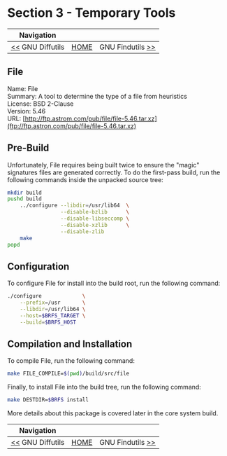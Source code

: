 # Section 3 - Temporary Tools

| Navigation |||
| --- | --- | ---: |
| [<<](./GNUDiffutils.md) GNU Diffutils | [HOME](../README.md) | GNU Findutils [>>](./GNUFindutils.md) |

## File

Name: File<br />
Summary: A tool to determine the type of a file from heuristics<br />
License: BSD 2-Clause<br />
Version: 5.46<br />
URL: [http://ftp.astrom.com/pub/file/file-5.46.tar.xz](ftp://ftp.astron.com/pub/file/file-5.46.tar.xz)<br />

## Pre-Build

Unfortunately, File requires being built twice to ensure the "magic" signatures files are generated correctly. To do the first-pass build, run the following commands inside the unpacked source tree:

```bash
mkdir build
pushd build
    ../configure --libdir=/usr/lib64  \
                 --disable-bzlib      \
                 --disable-libseccomp \
                 --disable-xzlib      \
                 --disable-zlib
    make
popd
```

## Configuration

To configure File for install into the build root, run the following command:

```bash
./configure             \
    --prefix=/usr       \
    --libdir=/usr/lib64 \
    --host=$BRFS_TARGET \
    --build=$BRFS_HOST
```

## Compilation and Installation

To compile File, run the following command:

```bash
make FILE_COMPILE=$(pwd)/build/src/file
```

Finally, to install File into the build tree, run the following command:

```bash
make DESTDIR=$BRFS install
```

More details about this package is covered later in the core system build.

| Navigation |||
| --- | --- | ---: |
| [<<](./GNUDiffutils.md) GNU Diffutils | [HOME](../README.md) | GNU Findutils [>>](./GNUFindutils.md) |
